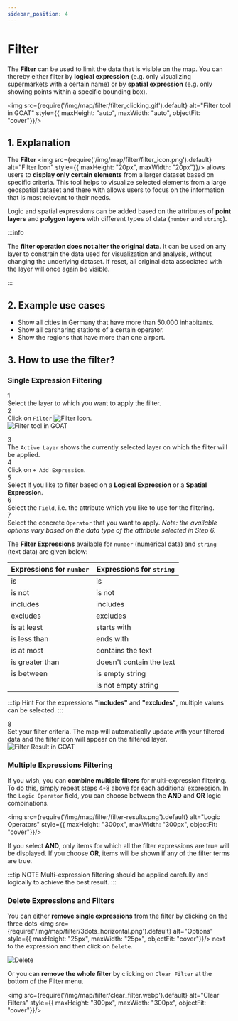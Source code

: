 ```yaml
---
sidebar_position: 4
---
```



# Filter

The **Filter** can be used to limit the data that is visible on the map. You can thereby either filter by **logical expression** (e.g. only visualizing supermarkets with a certain name) or by **spatial expression** (e.g. only showing points within a specific bounding box).

<div style={{ display: 'flex', flexDirection: 'column', alignItems: 'center' }}>

  <img src={require('/img/map/filter/filter_clicking.gif').default} alt="Filter tool in GOAT" style={{ maxHeight: "auto", maxWidth: "auto", objectFit: "cover"}}/>

</div> 

## 1. Explanation


The **Filter** <img src={require('/img/map/filter/filter_icon.png').default} alt="Filter Icon" style={{ maxHeight: "20px", maxWidth: "20px"}}/> allows users to **display only certain elements** from a larger dataset based on specific criteria. This tool helps to visualize selected elements from a large geospatial dataset and there with allows users to focus on the information that is most relevant to their needs.

Logic and spatial expressions can be added based on the attributes of **point layers** and **polygon layers** with different types of data (`number` and `string`).

:::info

The **filter operation does not alter the original data**. It can be used on any layer to constrain the data used for visualization and analysis, without changing the underlying dataset. If reset, all original data associated with the layer will once again be visible.

:::



## 2. Example use cases
- Show all cities in Germany that have more than 50.000 inhabitants.
- Show all carsharing stations of a certain operator.
- Show the regions that have more than one airport.


## 3. How to use the filter?

### Single Expression Filtering

<div class="step">
  <div class="step-number">1</div>
  <div class="content">Select the layer to which you want to apply the filter. </div>
</div>

<div class="step">
  <div class="step-number">2</div>

  <div class="content">Click on <code>Filter</code> <img src={require('/img/map/filter/filter_icon.png').default} alt="Filter Icon" style={{ maxHeight: "20px", maxWidth: "20px"}}/>. </div>
</div>

<div style={{ display: 'flex', flexDirection: 'column', alignItems: 'center' }}>
  <img src={require('/img/map/filter/filter.png').default} alt="Filter tool in GOAT" style={{ maxHeight: "auto", maxWidth: "auto", objectFit: "cover"}}/>
</div> 

<p></p>
<div class="step">
  <div class="step-number">3</div>
  <div class="content">The <code>Active Layer</code> shows the currently selected layer on which the filter will be applied.</div>
</div>

<div class="step">
  <div class="step-number">4</div>
  <div class="content">Click on <code>+ Add Expression</code>.</div>
</div>

<div class="step">
  <div class="step-number">5</div>
  <div class="content">Select if you like to filter based on a <b>Logical Expression</b> or a <b>Spatial Expression</b>. 
  </div>
</div>

<div class="step">
  <div class="step-number">6</div>
  <div class="content">Select the <code>Field</code>, i.e. the attribute which you like to use for the filtering.</div>
</div>

<div class="step">
  <div class="step-number">7</div>
  <div class="content">Select the concrete <code>Operator</code> that you want to apply. <i>Note: the available options vary based on the data type of the attribute selected in Step 6.</i>
  </div>
</div>

The **Filter Expressions** available for `number` (numerical data) and `string` (text data) are given below:

| Expressions for `number` | Expressions for `string` |
| -------|----|
| is  | is |
| is not  | is not |
| includes  | includes  |
| excludes  |  excludes |
| is at least  | starts with |
| is less than | ends with |
| is at most | contains the text |
| is greater than | doesn't contain the text |
| is between | is empty string |
|  | is not empty string |


:::tip Hint
For the expressions **"includes"** and **"excludes"**, multiple values can be selected.
:::

<div class="step">
  <div class="step-number">8</div>
  <div class="content">Set your filter criteria. The map will automatically update with your filtered data and the filter icon will appear on the filtered layer.</div>
</div>

<div style={{ display: 'flex', flexDirection: 'column', alignItems: 'center' }}>
  <img src={require('/img/map/filter/filter_atlayer.webp').default} alt="Filter Result in GOAT" style={{ maxHeight: "auto", maxWidth: "auto", objectFit: "cover"}}/>
</div> 

### Multiple Expressions Filtering

If you wish, you can **combine multiple filters** for multi-expression filtering. To do this, simply repeat steps 4-8 above for each additional expression. In the <code>Logic Operator</code> field, you can choose between the **AND** and **OR** logic combinations.  
<div style={{ display: 'flex', flexDirection: 'column', alignItems: 'center' }}>

  <img src={require('/img/map/filter/filter-results.png').default} alt="Logic Operators" style={{ maxHeight: "300px", maxWidth: "300px", objectFit: "cover"}}/>

</div> 

If you select **AND**, only items for which all the filter expressions are true will be displayed. If you choose **OR**, items will be shown if any of the filter terms are true. 

:::tip NOTE
Multi-expression filtering should be applied carefully and logically to achieve the best result.
:::

### Delete Expressions and Filters


You can either **remove single expressions** from the filter by clicking on the three dots <img src={require('/img/map/filter/3dots_horizontal.png').default} alt="Options" style={{ maxHeight: "25px", maxWidth: "25px", objectFit: "cover"}}/> next to the expression and then click on `Delete`.

<div style={{ display: 'flex', flexDirection: 'column', alignItems: 'center' }}>
  <img src={require('/img/map/filter/filter_delete.webp').default} alt="Delete" style={{ maxHeight: "300px", maxWidth: "300px", objectFit: "cover"}}/>

</div> 

Or you can **remove the whole filter** by clicking on `Clear Filter` at the bottom of the Filter menu. 

<div style={{ display: 'flex', flexDirection: 'column', alignItems: 'center' }}>

  <img src={require('/img/map/filter/clear_filter.webp').default} alt="Clear Filters" style={{ maxHeight: "300px", maxWidth: "300px", objectFit: "cover"}}/>

</div> 




